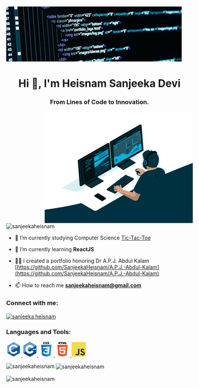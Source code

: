 ![logo](https://github.com/SanjeekaHeisnam/SanjeekaHeisnam/blob/main/github%20banner.jpeg)
<h1 align="center">Hi 👋, I'm Heisnam Sanjeeka Devi</h1>
<h3 align="center">From Lines of Code to Innovation.</h3>
<img align="right"alt="coding" width="400" src="coding.gif">

<p align="left"> <img src="https://komarev.com/ghpvc/?username=sanjeekaheisnam&label=Profile%20views&color=0e75b6&style=flat" alt="sanjeekaheisnam" /> </p>

- 🔭 I’m currently studying Computer Science [Tic-Tac-Toe](https://github.com/SanjeekaHeisnam/Tic-Tac-Toe)

- 🌱 I’m currently learning **ReactJS**

- 👨‍💻 I created a portfolio honoring Dr A.P.J. Abdul Kalam [https://github.com/SanjeekaHeisnam/A.P.J.-Abdul-Kalam](https://github.com/SanjeekaHeisnam/A.P.J.-Abdul-Kalam)

- 📫 How to reach me **sanjeekaheisnam@gmail.com**

<h3 align="left">Connect with me:</h3>
<p align="left">
<a href="https://linkedin.com/in/sanjeeka heisnam" target="blank"><img align="center" src="https://raw.githubusercontent.com/rahuldkjain/github-profile-readme-generator/master/src/images/icons/Social/linked-in-alt.svg" alt="sanjeeka heisnam" height="30" width="40" /></a>
</p>

<h3 align="left">Languages and Tools:</h3>
<p align="left"> <a href="https://www.cprogramming.com/" target="_blank" rel="noreferrer"> <img src="https://raw.githubusercontent.com/devicons/devicon/master/icons/c/c-original.svg" alt="c" width="40" height="40"/> </a> <a href="https://www.w3schools.com/cpp/" target="_blank" rel="noreferrer"> <img src="https://raw.githubusercontent.com/devicons/devicon/master/icons/cplusplus/cplusplus-original.svg" alt="cplusplus" width="40" height="40"/> </a> <a href="https://www.w3schools.com/css/" target="_blank" rel="noreferrer"> <img src="https://raw.githubusercontent.com/devicons/devicon/master/icons/css3/css3-original-wordmark.svg" alt="css3" width="40" height="40"/> </a> <a href="https://www.w3.org/html/" target="_blank" rel="noreferrer"> <img src="https://raw.githubusercontent.com/devicons/devicon/master/icons/html5/html5-original-wordmark.svg" alt="html5" width="40" height="40"/> </a> <a href="https://developer.mozilla.org/en-US/docs/Web/JavaScript" target="_blank" rel="noreferrer"> <img src="https://raw.githubusercontent.com/devicons/devicon/master/icons/javascript/javascript-original.svg" alt="javascript" width="40" height="40"/> </a> </p>

<p><img align="left" src="https://github-readme-stats.vercel.app/api/top-langs?username=sanjeekaheisnam&show_icons=true&locale=en&layout=compact" alt="sanjeekaheisnam" /></p>

<p>&nbsp;<img align="center" src="https://github-readme-stats.vercel.app/api?username=sanjeekaheisnam&show_icons=true&locale=en" alt="sanjeekaheisnam" /></p>

<p><img align="center" src="https://github-readme-streak-stats.herokuapp.com/?user=sanjeekaheisnam&" alt="sanjeekaheisnam" /></p>
